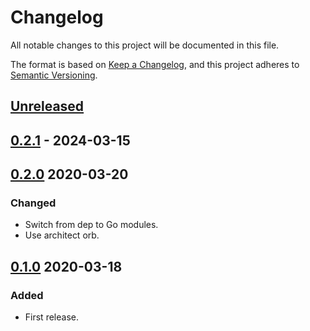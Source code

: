 # Changelog

All notable changes to this project will be documented in this file.

The format is based on [Keep a Changelog](https://keepachangelog.com/en/1.0.0/),
and this project adheres to [Semantic Versioning](https://semver.org/spec/v2.0.0.html).

## [Unreleased]

## [0.2.1] - 2024-03-15



## [0.2.0] 2020-03-20

### Changed

- Switch from dep to Go modules.
- Use architect orb.



## [0.1.0] 2020-03-18

### Added

- First release.

[Unreleased]: https://github.com/giantswarm/microclient/compare/v0.2.1...HEAD
[0.2.1]: https://github.com/giantswarm/microclient/compare/v0.2.0...v0.2.1
[0.2.0]: https://github.com/giantswarm/microclient/releases/tag/v0.1.0...0.2.0
[0.1.0]: https://github.com/giantswarm/microclient/releases/tag/v0.1.0
